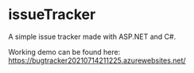 # issueTracker
A simple issue tracker made with ASP.NET and C#.

Working demo can be found here: https://bugtracker20210714211225.azurewebsites.net/
